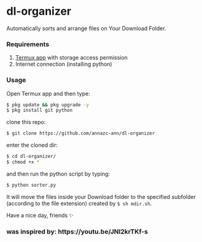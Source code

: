 # dl-organizer
<p>Automatically sorts and arrange files on Your Download Folder.</>

### Requirements
1. [Termux app](https://play.google.com/store/apps/details?id=com.termux) with storage access permission
2. Internet connection (installing python) 

### Usage
Open Termux app and then type:
```bash
$ pkg update && pkg upgrade -y
$ pkg install git python 
```
clone this repo:
```bash
$ git clone https://github.com/annazc-ann/dl-organizer
```
enter the cloned dir:
```bash
$ cd dl-organizer/
$ chmod +x *
```
and then run the python script by typing:
```bash
$ python sorter.py
```
<p>It will move the files inside your Download folder to the specified subfolder (according to the file extension) created by <code>$ sh mdir.sh</code>.</p>
Have a nice day, friends ✨
<h3>was inspired by:
https://youtu.be/JNl2krTKf-s
</h3>
